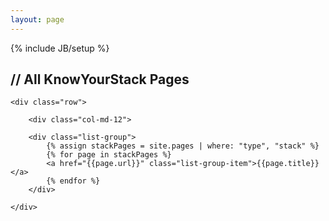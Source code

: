 ```yaml
---
layout: page
---
```

{% include JB/setup %}

<section>
    <h2><strong>//</strong> All KnowYourStack Pages</h2>

	<div class="row">

        <div class="col-md-12">

		<div class="list-group">
			{% assign stackPages = site.pages | where: "type", "stack" %}
			{% for page in stackPages %}
			<a href="{{page.url}}" class="list-group-item">{{page.title}}</a>
			{% endfor %}
		</div>
		
    </div>
	
	
</section>

